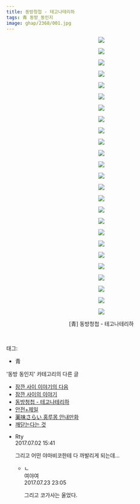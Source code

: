 ```yaml
---
title: 동방청첩 - 테고나테리하
tags: 青 동방_동인지
image: ghap/2368/001.jpg
---
```

<div class="article">
<p style="text-align: center; clear: none; float: none;"><img src="{{ site.nasurl }}/ghap/2368/001.jpg"/></p>
<p style="text-align: center; clear: none; float: none;"><img src="{{ site.nasurl }}/ghap/2368/002.jpg"/></p>
<p style="text-align: center; clear: none; float: none;"><img src="{{ site.nasurl }}/ghap/2368/003.jpg"/></p>
<p style="text-align: center; clear: none; float: none;"><img src="{{ site.nasurl }}/ghap/2368/004.jpg"/></p>
<p style="text-align: center; clear: none; float: none;"><img src="{{ site.nasurl }}/ghap/2368/005.jpg"/></p>
<p style="text-align: center; clear: none; float: none;"><img src="{{ site.nasurl }}/ghap/2368/006.jpg"/></p>
<p style="text-align: center; clear: none; float: none;"><img src="{{ site.nasurl }}/ghap/2368/007.jpg"/></p>
<p style="text-align: center; clear: none; float: none;"><img src="{{ site.nasurl }}/ghap/2368/008.jpg"/></p>
<p style="text-align: center; clear: none; float: none;"><img src="{{ site.nasurl }}/ghap/2368/009.jpg"/></p>
<p style="text-align: center; clear: none; float: none;"><img src="{{ site.nasurl }}/ghap/2368/010.jpg"/></p>
<p style="text-align: center; clear: none; float: none;"><img src="{{ site.nasurl }}/ghap/2368/011.jpg"/></p>
<p style="text-align: center; clear: none; float: none;"><img src="{{ site.nasurl }}/ghap/2368/012.jpg"/></p>
<p style="text-align: center; clear: none; float: none;"><img src="{{ site.nasurl }}/ghap/2368/013.jpg"/></p>
<p style="text-align: center; clear: none; float: none;"><img src="{{ site.nasurl }}/ghap/2368/014.jpg"/></p>
<p style="text-align: center; clear: none; float: none;"><img src="{{ site.nasurl }}/ghap/2368/015.jpg"/></p>
<p style="text-align: center; clear: none; float: none;"><img src="{{ site.nasurl }}/ghap/2368/016.jpg"/></p>
<p style="text-align: center; clear: none; float: none;"><img src="{{ site.nasurl }}/ghap/2368/017.jpg"/></p>
<p style="text-align: center; clear: none; float: none;"><img src="{{ site.nasurl }}/ghap/2368/018.jpg"/></p>
<p style="text-align: center; clear: none; float: none;"><img src="{{ site.nasurl }}/ghap/2368/019.jpg"/></p>
<p style="text-align: center; clear: none; float: none;"><img src="{{ site.nasurl }}/ghap/2368/020.jpg"/></p>
<p style="text-align: center; clear: none; float: none;"><img src="{{ site.nasurl }}/ghap/2368/021.jpg"/></p>
<p style="text-align: center; clear: none; float: none;"><img src="{{ site.nasurl }}/ghap/2368/022.jpg"/></p>
<p style="text-align: center; clear: none; float: none;"><img src="{{ site.nasurl }}/ghap/2368/023.jpg"/></p>
<p style="text-align: center; clear: none; float: none;"><img src="{{ site.nasurl }}/ghap/2368/024.jpg"/></p>
<p style="text-align: center; clear: none; float: none;"><img src="{{ site.nasurl }}/ghap/2368/025.jpg"/></p>
<p style="text-align: center; clear: none; float: none;">[青] 동방청첩 - 테고나테리하</p>
<p><br/></p>
</div><div class="tagTrail">
<p>태그: </p>
<ul>
<li>青</li>
</ul>
</div><div class="another">
<p>'동방 동인지' 카테고리의 다른 글</p>
<ul>
<li><a href="/2016-09-28-ghap_2371">잠깐 사이 이야기의 다음</a></li>
<li><a href="/2016-09-28-ghap_2370">잠깐 사이의 이야기</a></li>
<li><a href="/2016-09-27-ghap_2368">동방청첩 - 테고나테리하</a></li>
<li><a href="/2016-09-27-ghap_2367">안전+제일</a></li>
<li><a href="/2016-09-27-ghap_2366">薬味さらい 홍루몽 안내만화</a></li>
<li><a href="/2016-09-27-ghap_2365">깨닫는다는 것</a></li>
</ul>
</div><div class="cb_module cb_fluid">
<div class="cb_wrt cb_profile">
<div class="comment">
<ul>
<li class="cb_thumb_off" id="comment15027584">
<div class="cb_comment_area">
<div class="cb_info_area">
<div class="cb_section">
<span class="cb_nick_name">Rty</span>
</div>
<div class="cb_section">
<span class="cb_date">2017.07.02 15:41 </span>
</div>
</div>
<div class="cb_dsc_comment">
<p class="cb_dsc">
											그리고 어떤 야마비코한테 다 까발리게 되는데...
										</p>
</div>
<ul>
<li class="cb_thumb_off" id="comment15042711">
<span class="cb_bu_subnode">ㄴ</span>
<div class="cb_comment_area">
<div class="cb_info_area">
<div class="cb_section">
<span class="cb_nick_name">여야여</span>
</div>
<div class="cb_section">
<span class="cb_date">2017.07.23 23:05 </span>
</div>
</div>
<div class="cb_dsc_comment">
<p class="cb_dsc">
																그리고 코가사는 울었다.
															</p>
</div>
</div>
</li>
</ul>
</div></li>
</ul>
</div>
</div><!-- commentList close -->
</div>